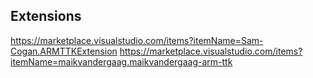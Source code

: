 


## Extensions

https://marketplace.visualstudio.com/items?itemName=Sam-Cogan.ARMTTKExtension
https://marketplace.visualstudio.com/items?itemName=maikvandergaag.maikvandergaag-arm-ttk